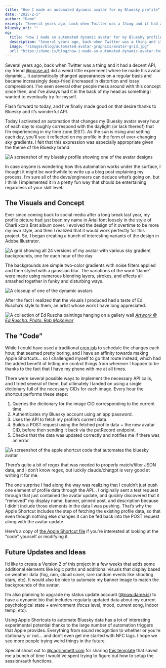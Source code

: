 ```yaml
---
title: "How I made an automated dynamic avatar for my Bluesky profile"
date: "2025-2-5"
author: "Dame"
excerpt: "Several years ago, back when Twitter was a thing and it had a decent API, my friend @goose.art did a weird little experiment where he made his avatar dynamic... it automatically changed appearances on a regular basis and became increasingly deep-fried (increased in distortion and lossy compression). I’ve seen several other people mess around with this concept since then, and I’ve always had it in the back of my head as something I wanted to eventually try for myself."
bluesky_uri: ""
og:
  title: "How I made an automated dynamic avatar for my Bluesky profile"
  description: "Several years ago, back when Twitter was a thing and it had a decent API, my friend @goose.art did a weird little experiment where he made his avatar dynamic... it automatically changed appearances on a regular basis and became increasingly deep-fried (increased in distortion and lossy compression). I’ve seen several other people mess around with this concept since then, and I’ve always had it in the back of my head as something I wanted to eventually try for myself."
  image: "/images/blog/automated-avatar-graphics/avatar-grid.jpg"
  url: "https://dame.is/blog/how-i-made-an-automated-dynamic-avatar-for-my-bluesky-profile"
---
```


Several years ago, back when Twitter was a thing and it had a decent API, my friend [@goose.art](https://bsky.app/profile/goose.art) did a weird little experiment where he made his avatar dynamic... it automatically changed appearances on a regular basis and became increasingly deep-fried (increased in distortion and lossy compression). I’ve seen several other people mess around with this concept since then, and I’ve always had it in the back of my head as something I wanted to eventually try for myself.

Flash forward to today, and I’ve finally made good on that desire thanks to Bluesky and it’s wonderful API.

Today I activated an automation that changes my Bluesky avatar every hour of each day to roughly correspond with the daylight (or lack thereof) that I’m experiencing in my time zone (EST). As the sun is rising and setting each day, you’ll see it reflected on my profile in the form of ever-changing sky gradients. I felt that this expression was especially appropriate given the theme of the Bluesky brand.

![A screenshot of my bluesky profile showing one of the avatar designs](/images/blog/automated-avatar-graphics/avatar-profile.png "avatar profile example")

In case anyone is wondering how this automation works under the surface, I thought it might be worthwhile to write up a blog post explaining my process. I’m sure all of the devs/engineers can deduce what’s going on, but I think I implemented it in a pretty fun way that should be entertaining regardless of your skill level.

## The Visuals and Concept

Ever since coming back to social media after a long break last year, my profile picture had just been my name in Arial font loosely in the style of Charli xcx’s Brat album cover. I evolved the design of it overtime to be more my own style, and  then I realized that it would work perfectly for this project. So, I began creating a bunch of interesting variants of the design in Adobe Illustrator.

![A grid showing all 24 versions of my avatar with various sky gradient backgrounds, one for each hour of the day](/images/blog/automated-avatar-graphics/avatar-grid.jpg "bluesky sky avatar gradients grid")

The backgrounds are simple two-color gradients with noise filters applied and then styled with a gaussian blur. The variations of the word “dame” were made using numerous blending layers, strokes, and effects all smashed together in funky and disturbing ways.

![A closeup of one of the dynamic avatars](/images/blog/automated-avatar-graphics/5pmbig.jpg "bluesky sky avatar close up")

After the fact I realized that the visuals I produced had a taste of Ed Ruscha’s style to them, an artist whose work I have long appreciated. 

![A collection of Ed Ruscha paintings hanging on a gallery wall](/images/blog/automated-avatar-graphics/ed-ruscha-example.jpg "ed ruscha example")
*[Artwork © Ed Ruscha. Photo: Rob McKeever](https://gagosian.com/exhibitions/2017/ed-ruscha-custom-built-intrigue-drawings-1974-1984/)*

## The “Code”

While I could have used a traditional [cron job](https://en.wikipedia.org/wiki/Cron) to schedule the changes each hour, that seemed pretty boring, and I have an affinity towards making Apple Shortcuts... so I challenged myself to go that route instead, which had the added benefit of letting me control things from wherever I happen to be thanks to the fact that I have my phone with me at all times.

There were several possible ways to implement the necessary API calls, and I tried several of them, but ultimately I landed on using a single dictionary full of the necessary CIDs for each image. Every hour the shortcut performs these steps:

1. Queries the dictionary for the image CID corresponding to the current time.
2. Authenticates my Bluesky account using an app password.
3. Uses the API to fetch my profile’s current data.
4. Builds a POST request using the fetched profile data + the new avatar CID, before then sending it back via the putRecord endpoint.
5. Checks that the data was updated correctly and notifies me if there was an error.

![A screenshot of the apple shortcut code that automates the bluesky avatar](/images/blog/automated-avatar-graphics/apple-shortcut.png "bluesky apple shortcut avatar automation")

There’s quite a bit of regex that was needed to properly match/filter JSON data, and I don’t know regex, but luckily claude/chatgpt is very good at writing it for me.

The one surprise I had along the way was realizing that I couldn’t just push one element of profile data through the API... I originally sent a test request through that just contained the avatar update, and quickly discovered that it “removed” my display name, banner, pinned post, and description because I didn’t include those elements in the data I was pushing. That’s why the Apple Shortcut includes the step of fetching the existing profile data, so that even though nothing else changes it can be fed back into the POST request along with the avatar update.

Here’s a copy of [the Apple Shortcut file](https://www.icloud.com/shortcuts/dd304c7087b84a90bd7286c887e94caa) if you’re interested at looking at the “code” yourself or modifying it.

## Future Updates and Ideas

I’d like to create a Version 2 of this project in a few weeks that adds some additional elements like logic paths and additional visuals that display based on weather data (fog, rain, cloud cover, rare random events like shooting stars, etc). It would also be nice to automate my banner image to match the backgrounds of the avatar.

I’m also planning to upgrade my status update account ([@now.dame.is](https://bsky.app/profile/did:plc:jucg4ddb2budmcy2pjo5fo2g)) to have a dynamic bio that includes regularly updated data about my current psychological state + environment (focus level, mood, current song, indoor temp, etc).

Using Apple Shortcuts to automate Bluesky data has a lot of interesting experimental potential thanks to the large number of automation triggers that Apple provides. Everything from sound recognition to whether or you’re stationary or not... and don’t even get me started with NFC tags. I hope we see more people trying weird things in the future.

Special shout out to [@cagrimmett.com](https://bsky.app/profile/did:plc:xs7gyx2tysuh5dy33bvgkntb) for sharing [this template](https://www.icloud.com/shortcuts/aea8c8f6cb074e179be0a28ff2145c48) that saved me a bunch of time  I would’ve spent trying to figure out how to setup the session/auth functions.